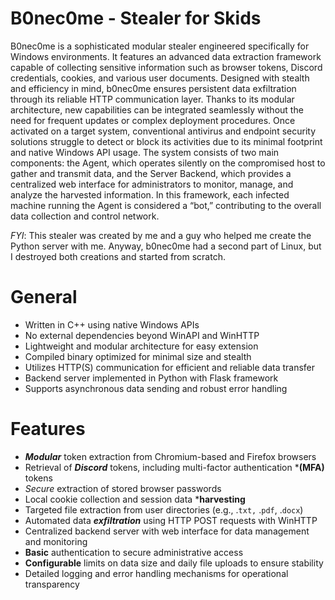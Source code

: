 # B0nec0me - Stealer for Skids
B0nec0me is a sophisticated modular stealer engineered specifically for Windows environments. It features an advanced data extraction framework capable of collecting sensitive information such as browser tokens, Discord credentials, cookies, and various user documents. Designed with stealth and efficiency in mind, b0nec0me ensures persistent data exfiltration through its reliable HTTP communication layer. Thanks to its modular architecture, new capabilities can be integrated seamlessly without the need for frequent updates or complex deployment procedures. Once activated on a target system, conventional antivirus and endpoint security solutions struggle to detect or block its activities due to its minimal footprint and native Windows API usage. The system consists of two main components: the Agent, which operates silently on the compromised host to gather and transmit data, and the Server Backend, which provides a centralized web interface for administrators to monitor, manage, and analyze the harvested information. In this framework, each infected machine running the Agent is considered a “bot,” contributing to the overall data collection and control network.

*FYI*: This stealer was created by me and a guy who helped me create the Python server with me. Anyway, b0nec0me had a second part of Linux, but I destroyed both creations and started from scratch.

# General
- Written in C++ using native Windows APIs
- No external dependencies beyond WinAPI and WinHTTP
- Lightweight and modular architecture for easy extension
- Compiled binary optimized for minimal size and stealth
- Utilizes HTTP(S) communication for efficient and reliable data transfer
- Backend server implemented in Python with Flask framework
- Supports asynchronous data sending and robust error handling

# Features
- ***Modular*** token extraction from Chromium-based and Firefox browsers
- Retrieval of ***Discord*** tokens, including multi-factor authentication ***(MFA)** tokens
- *Secure* extraction of stored browser passwords
- Local cookie collection and session data ***harvesting**
- Targeted file extraction from user directories (e.g., .`txt,` .`pdf`, .`docx`)
- Automated data ***exfiltration*** using HTTP POST requests with WinHTTP
- Centralized backend server with web interface for data management and monitoring
- **Basic** authentication to secure administrative access
- **Configurable** limits on data size and daily file uploads to ensure stability
- Detailed logging and error handling mechanisms for operational transparency
